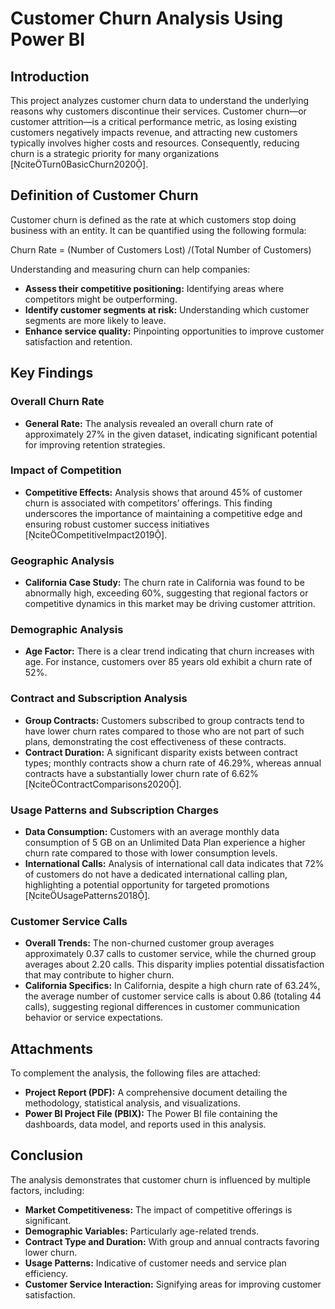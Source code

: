 

# Customer Churn Analysis Using Power BI

## Introduction

This project analyzes customer churn data to understand the underlying reasons why customers discontinue their services. Customer churn—or customer attrition—is a critical performance metric, as losing existing customers negatively impacts revenue, and attracting new customers typically involves higher costs and resources. Consequently, reducing churn is a strategic priority for many organizations [citeTurn0BasicChurn2020].

## Definition of Customer Churn

Customer churn is defined as the rate at which customers stop doing business with an entity. It can be quantified using the following formula:

Churn Rate = (Number of Customers Lost) /(Total Number of Customers)


Understanding and measuring churn can help companies:
- **Assess their competitive positioning:** Identifying areas where competitors might be outperforming.
- **Identify customer segments at risk:** Understanding which customer segments are more likely to leave.
- **Enhance service quality:** Pinpointing opportunities to improve customer satisfaction and retention.

## Key Findings

### Overall Churn Rate
- **General Rate:** The analysis revealed an overall churn rate of approximately 27% in the given dataset, indicating significant potential for improving retention strategies.

### Impact of Competition
- **Competitive Effects:** Analysis shows that around 45% of customer churn is associated with competitors’ offerings. This finding underscores the importance of maintaining a competitive edge and ensuring robust customer success initiatives [citeCompetitiveImpact2019].

### Geographic Analysis
- **California Case Study:** The churn rate in California was found to be abnormally high, exceeding 60%, suggesting that regional factors or competitive dynamics in this market may be driving customer attrition.

### Demographic Analysis
- **Age Factor:** There is a clear trend indicating that churn increases with age. For instance, customers over 85 years old exhibit a churn rate of 52%.

### Contract and Subscription Analysis
- **Group Contracts:** Customers subscribed to group contracts tend to have lower churn rates compared to those who are not part of such plans, demonstrating the cost effectiveness of these contracts.
- **Contract Duration:** A significant disparity exists between contract types; monthly contracts show a churn rate of 46.29%, whereas annual contracts have a substantially lower churn rate of 6.62% [citeContractComparisons2020].

### Usage Patterns and Subscription Charges
- **Data Consumption:** Customers with an average monthly data consumption of 5 GB on an Unlimited Data Plan experience a higher churn rate compared to those with lower consumption levels.
- **International Calls:** Analysis of international call data indicates that 72% of customers do not have a dedicated international calling plan, highlighting a potential opportunity for targeted promotions [citeUsagePatterns2018].

### Customer Service Calls
- **Overall Trends:** The non-churned customer group averages approximately 0.37 calls to customer service, while the churned group averages about 2.20 calls. This disparity implies potential dissatisfaction that may contribute to higher churn.
- **California Specifics:** In California, despite a high churn rate of 63.24%, the average number of customer service calls is about 0.86 (totaling 44 calls), suggesting regional differences in customer communication behavior or service expectations.

## Attachments

To complement the analysis, the following files are attached:
- **Project Report (PDF):** A comprehensive document detailing the methodology, statistical analysis, and visualizations.
- **Power BI Project File (PBIX):** The Power BI file containing the dashboards, data model, and reports used in this analysis.

## Conclusion

The analysis demonstrates that customer churn is influenced by multiple factors, including:
- **Market Competitiveness:** The impact of competitive offerings is significant.
- **Demographic Variables:** Particularly age-related trends.
- **Contract Type and Duration:** With group and annual contracts favoring lower churn.
- **Usage Patterns:** Indicative of customer needs and service plan efficiency.
- **Customer Service Interaction:** Signifying areas for improving customer satisfaction.
